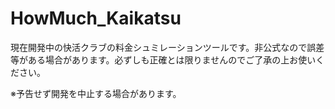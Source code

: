 # HowMuch_Kaikatsu   
現在開発中の快活クラブの料金シュミレーションツールです。非公式なので誤差等がある場合があります。必ずしも正確とは限りませんのでご了承の上お使いください。  
  
※予告せず開発を中止する場合があります。 
